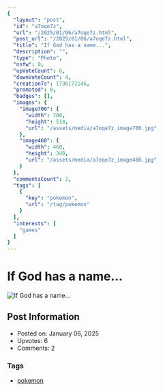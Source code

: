 ```yaml
---
{
  "layout": "post",
  "id": "a7oqe7z",
  "url": "/2025/01/06/a7oqe7z.html",
  "post_url": "/2025/01/06/a7oqe7z.html",
  "title": "If God has a name...",
  "description": "",
  "type": "Photo",
  "nsfw": 0,
  "upVoteCount": 6,
  "downVoteCount": 4,
  "creationTs": 1736172146,
  "promoted": 0,
  "badges": [],
  "images": {
    "image700": {
      "width": 700,
      "height": 518,
      "url": "/assets/media/a7oqe7z_image700.jpg"
    },
    "image460": {
      "width": 460,
      "height": 340,
      "url": "/assets/media/a7oqe7z_image460.jpg"
    }
  },
  "commentsCount": 2,
  "tags": [
    {
      "key": "pokemon",
      "url": "/tag/pokemon"
    }
  ],
  "interests": [
    "games"
  ]
}
---
```


# If God has a name...

![If God has a name...](/assets/media/a7oqe7z_image700.jpg)

## Post Information

- Posted on: January 06, 2025
- Upvotes: 6
- Comments: 2

### Tags

- [pokemon](/tag/pokemon)
